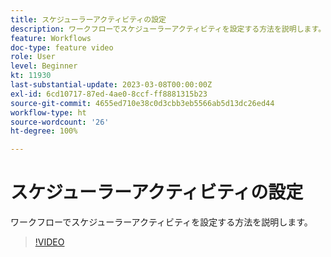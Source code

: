 ```yaml
---
title: スケジューラーアクティビティの設定
description: ワークフローでスケジューラーアクティビティを設定する方法を説明します。
feature: Workflows
doc-type: feature video
role: User
level: Beginner
kt: 11930
last-substantial-update: 2023-03-08T00:00:00Z
exl-id: 6cd10717-87ed-4ae0-8ccf-ff8881315b23
source-git-commit: 4655ed710e38c0d3cbb3eb5566ab5d13dc26ed44
workflow-type: ht
source-wordcount: '26'
ht-degree: 100%

---
```


# スケジューラーアクティビティの設定

ワークフローでスケジューラーアクティビティを設定する方法を説明します。

>[!VIDEO](https://video.tv.adobe.com/v/3416037?quality=12&learn=on)
